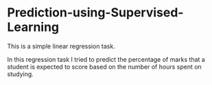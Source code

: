# Prediction-using-Supervised-Learning
This is a simple linear regression task. 

In this regression task I tried to predict the percentage of marks that a student is expected to score based on the number of hours spent on studying.
